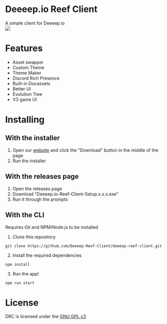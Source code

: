 # Deeeep.io Reef Client  

A simple client for Deeeep.io  
![](https://avatars.githubusercontent.com/u/111871339)

# Features  

-  Asset swapper  
- Custom Theme  
- Theme Maker  
- Discord Rich Presence  
- Built-in Docassets  
- Better UI  
- Evolution Tree  
- V3 game UI  
                    
# Installing  

## With the installer  

1. Open our [website](https://deeeep-reef-client.netlify.app) and click the "Download" button in the middle of the page  
2. Run the installer

## With the releases page  

1. Open the releases page  
2. Download "Deeeep.io-Reef-Client-Setup.x.x.x.exe"  
3. Run it through the prompts  

## With the CLI  

Requires Git and NPM/Node.js to be installed
1. Clone this repository
```
git clone https://github.com/Deeeep-Reef-Client/deeeep-reef-client.git
```
2. Install the required dependencies  
```
npm install
```

3. Run the app!  
```
npm run start
```

# License  
DRC is licensed under the [GNU GPL v3](https://www.gnu.org/licenses/gpl-3.0.en.html)  
